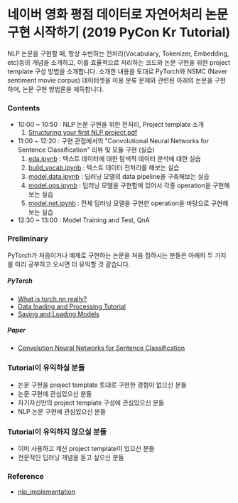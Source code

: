 # 네이버 영화 평점 데이터로 자연어처리 논문 구현 시작하기 (2019 PyCon Kr Tutorial)

NLP 논문을 구현할 때, 항상 수반하는 전처리(Vocabulary, Tokenizer, Embedding, etc)등의 개념을 소개하고, 이를 효율적으로 처리하는 코드와 논문 구현을 위한 project template 구성 방법을 소개합니다. 소개한 내용을 토대로 PyTorch와 NSMC (Naver sentiment movie corpus) 데이터셋을 이용 분류 문제와 관련된 아래의 논문을 구현하며, 논문 구현 방법론을 체득합니다.

### Contents
+ 10:00 ~ 10:50 : NLP 논문 구현을 위한 전처리, Project template 소개
	1. [Structuring your first NLP project.pdf](https://github.com/aisolab/strnlp/blob/master/materials/190815_Structuring%20your%20first%20NLP%20project.pdf)
+ 11:00 ~ 12:20 : 구현 관점에서의 "Convolutional Neural Networks for Sentence Classification" 리뷰 및 모듈 구현 (실습)
	1. [eda.ipynb](https://nbviewer.jupyter.org/github/aisolab/strnlp/blob/master/exercise/eda.ipynb) : 텍스트 데이터에 대한 탐색적 데이터 분석에 대한 실습
	2. [build_vocab.ipynb](https://nbviewer.jupyter.org/github/aisolab/strnlp/blob/master/exercise/build_vocab.ipynb) : 텍스트 데이터 전처리를 해보는 실습
	3. [model.data.ipynb](https://nbviewer.jupyter.org/github/aisolab/strnlp/blob/master/exercise/model.data.ipynb) : 딥러닝 모델의 data pipeline을 구축해보는 실습
	4. [model.ops.ipynb](https://nbviewer.jupyter.org/github/aisolab/strnlp/blob/master/exercise/model.ops.ipynb) : 딥러닝 모델을 구현함에 있어서 각종 operation을 구현해 보는 실습
	5. [model.net.ipynb](https://nbviewer.jupyter.org/github/aisolab/strnlp/blob/master/exercise/model.net.ipynb) : 전체 딥러닝 모델을 구현한 operation을 바탕으로 구현해보는 실습
+ 12:30 ~ 13:00 : Model Training and Test, QnA

### Preliminary
PyTorch가 처음이거나 예제로 구현하는 논문을 처음 접하시는 분들은 아래의 두 가지를 미리 공부하고 오시면 더 유익할 것 같습니다.

##### PyTorch
+ [What is torch.nn really?](https://pytorch.org/tutorials/beginner/nn_tutorial.html#what-is-torch-nn-really)
+ [Data loading and Processing Tutorial](https://pytorch.org/tutorials/beginner/data_loading_tutorial.html#data-loading-and-processing-tutorial)
+ [Saving and Loading Models](https://pytorch.org/tutorials/beginner/saving_loading_models.html#saving-and-loading-models)

##### Paper 
+ [Convolution Neural Networks for Sentence Classification](https://arxiv.org/abs/1408.5882)

### Tutorial이 유익하실 분들
- 논문 구현을 project template 토대로 구현한 경험이 없으신 분들
- 논문 구현에 관심있으신 분들
- 자기자신만의 project template 구성에 관심있으신 분들
- NLP 논문 구현에 관심있으신 분들

### Tutorial이 유익하지 않으실 분들
- 이미 사용하고 계신 project template이 있으신 분들
- 전문적인 딥러닝 개념을 듣고 싶으신 분들

### Reference
- [nlp_implementation](https://github.com/aisolab/nlp_implementation)
